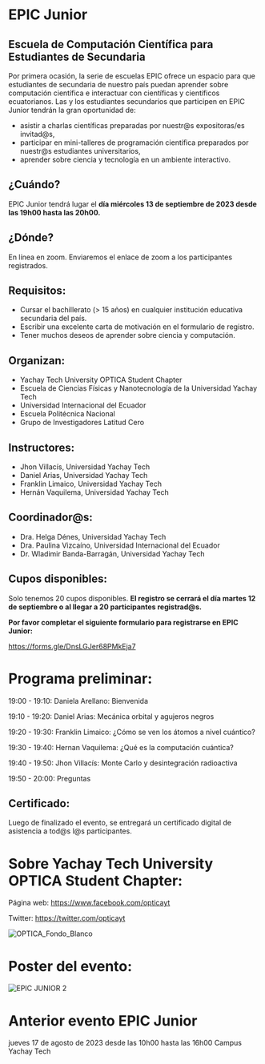 # EPIC Junior
## Escuela de Computación Científica para Estudiantes de Secundaria

Por primera ocasión, la serie de escuelas EPIC ofrece un espacio para que estudiantes de secundaria de nuestro país puedan aprender sobre computación científica e interactuar con científicas y científicos ecuatorianos. Las y los estudiantes secundarios que participen en EPIC Junior tendrán la gran oportunidad de: 

- asistir a charlas científicas preparadas por nuestr@s expositoras/es invitad@s,
- participar en mini-talleres de programación científica preparados por nuestr@s estudiantes universitarios,
- aprender sobre ciencia y tecnología en un ambiente interactivo.

## ¿Cuándo?

EPIC Junior tendrá lugar el **día miércoles 13 de septiembre de 2023 desde las 19h00 hasta las 20h00.**

## ¿Dónde?

En línea en zoom. Enviaremos el enlace de zoom a los participantes registrados.

## Requisitos:

- Cursar el bachillerato (> 15 años) en cualquier institución educativa secundaria del país.
- Escribir una excelente carta de motivación en el formulario de registro.
- Tener muchos deseos de aprender sobre ciencia y computación.

## Organizan:

- Yachay Tech University OPTICA Student Chapter
- Escuela de Ciencias Físicas y Nanotecnología de la Universidad Yachay Tech
- Universidad Internacional del Ecuador
- Escuela Politécnica Nacional
- Grupo de Investigadores Latitud Cero

## Instructores:

- Jhon Villacís, Universidad Yachay Tech
- Daniel Arias, Universidad Yachay Tech
- Franklin Limaico, Universidad Yachay Tech
- Hernán Vaquilema, Universidad Yachay Tech

## Coordinador@s:

- Dra. Helga Dénes, Universidad Yachay Tech
- Dra. Paulina Vizcaíno, Universidad Internacional del Ecuador
- Dr. Wladimir Banda-Barragán, Universidad Yachay Tech

## Cupos disponibles:

Solo tenemos 20 cupos disponibles. **El registro se cerrará el día martes 12 de septiembre o al llegar a 20 participantes registrad@s.**

**Por favor completar el siguiente formulario para registrarse en EPIC Junior:**

https://forms.gle/DnsLGJer68PMkEja7


# Programa preliminar:

19:00 - 19:10: Daniela Arellano: Bienvenida

19:10 - 19:20: Daniel Arias: Mecánica orbital y agujeros negros

19:20 - 19:30: Franklin Limaico: ¿Cómo se ven los átomos a nivel cuántico?

19:30 - 19:40: Hernan Vaquilema: ¿Qué es la computación cuántica?

19:40 - 19:50: Jhon Villacís: Monte Carlo y desintegración radioactiva

19:50 - 20:00: Preguntas

## Certificado:

Luego de finalizado el evento, se entregará un certificado digital de asistencia a tod@s l@s participantes.

# Sobre Yachay Tech University OPTICA Student Chapter:

Página web: https://www.facebook.com/opticayt

Twitter: https://twitter.com/opticayt

![OPTICA_Fondo_Blanco](https://github.com/ciencialatitud0/EPIC_3/assets/30240951/13ccc66e-c1da-4ad0-bf02-48db2c8d7066)

# Poster del evento: 

![EPIC JUNIOR 2](https://github.com/ciencialatitud0/EPIC_3/assets/37318512/35683abe-8e61-4919-9f61-dd9f8e3f346d)

# Anterior evento EPIC Junior

jueves 17 de agosto de 2023 desde las 10h00 hasta las 16h00 Campus Yachay Tech


